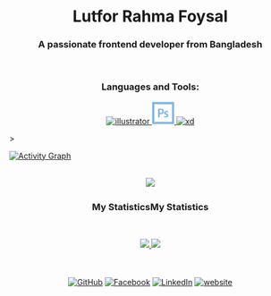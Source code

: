 <h1 align="center">
  <b>Lutfor Rahma Foysal</b>
</h1>

<h3 align="center">A passionate frontend developer from Bangladesh</h3>

<br>
  
<h3 align="center">Languages and Tools:</h3>
<p align="center"<p align="left"> <a href="https://www.adobe.com/in/products/illustrator.html" target="_blank" rel="noreferrer"> <img src="https://www.vectorlogo.zone/logos/adobe_illustrator/adobe_illustrator-icon.svg" alt="illustrator" width="40" height="40"/> </a> <a href="https://www.photoshop.com/en" target="_blank" rel="noreferrer"> <img src="https://raw.githubusercontent.com/devicons/devicon/master/icons/photoshop/photoshop-line.svg" alt="photoshop" width="40" height="40"/> </a> <a href="https://www.adobe.com/products/xd.html" target="_blank" rel="noreferrer"> <img src="https://cdn.worldvectorlogo.com/logos/adobe-xd.svg" alt="xd" width="40" height="40"/> </a> </p>
> <a href="https://getbootstrap.com" target="_blank" rel="noreferrer">

<br>

![Activity Graph](https://activity-graph.herokuapp.com/graph?username=foysal33&custom_title=Lutfor%20Rahman%20Foysal's%20Contribution%20Graph&theme=gruvbox&bg_color=282828&hide_border=true&line=d1a01f&point=c58545)

<br>

<div align="center">
    <a href="">
    <img src="https://readme-spotify-tingz.vercel.app/api/now-playing">
  </a>
</div>

<h3 align="center">My StatisticsMy Statistics</h3>

<br/>

<p align="center">
  <a href="https://github.com/foysal33/">
  <img width="49.5%" src="https://github-readme-stats.vercel.app/api?username=foysal33&show_icons=true&theme=gruvbox&hide_border=true" />
    <img width="49.5%" src="https://github-readme-streak-stats.herokuapp.com/?user=foysal33&theme=gruvbox&hide_border=true" />
  </a>
</p>

<br>

<p align="center" style="padding-top:5px;">
 <a href="https://github.com/foysal33"><img src="https://i.ibb.co/tXhy23t/github.png" alt="GitHub" width='40px' targer="blank"></a>
 <a href="https://www.facebook.com/profile.php?id=100073594358686/abrarul_info"><img src="https://i.ibb.co/sJQ1pgn/twitter.png" alt="Facebook" width='40px' targer="blank"></a>
 <a href=""><img src="https://i.ibb.co/0YMdFJz/linkedin.png" alt="LinkedIn" width='40px' targer="blank"></a>
 <a href=""><img src="https://i.ibb.co/5My5Mft/website.png" alt="website" width='40px' targer="blank"></a>
</p>
